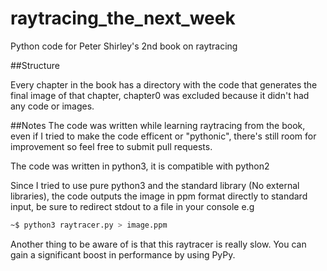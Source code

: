 # raytracing_the_next_week
Python code for Peter Shirley's 2nd book on raytracing

##Structure

Every chapter in the book has a directory with the code that generates the final image of that chapter, chapter0 was excluded because it didn't had any code or images.

##Notes
The code was written while learning raytracing from the book, even if I tried to make the code efficent or "pythonic", there's still room for improvement so feel free to submit pull requests.

The code was written in python3, it is compatible with python2

Since I tried to use pure python3 and the standard library (No external libraries), the code outputs the image in ppm format directly to standard input, be sure to redirect stdout to a file in your console e.g 
```bash
~$ python3 raytracer.py > image.ppm
```

Another thing to be aware of is that this raytracer is really slow. You can gain a significant boost in performance by using PyPy.
